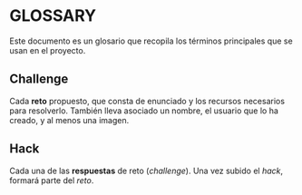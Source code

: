 # GLOSSARY #

Este documento es un glosario que recopila los términos principales que se usan en el proyecto.

## Challenge ##

Cada **reto** propuesto, que consta de enunciado y los recursos necesarios para resolverlo. También lleva asociado un nombre, el usuario que lo ha creado, y al menos una imagen.

## Hack ##

Cada una de las **respuestas** de reto (*challenge*). Una vez subido el *hack*, formará parte del *reto*. 